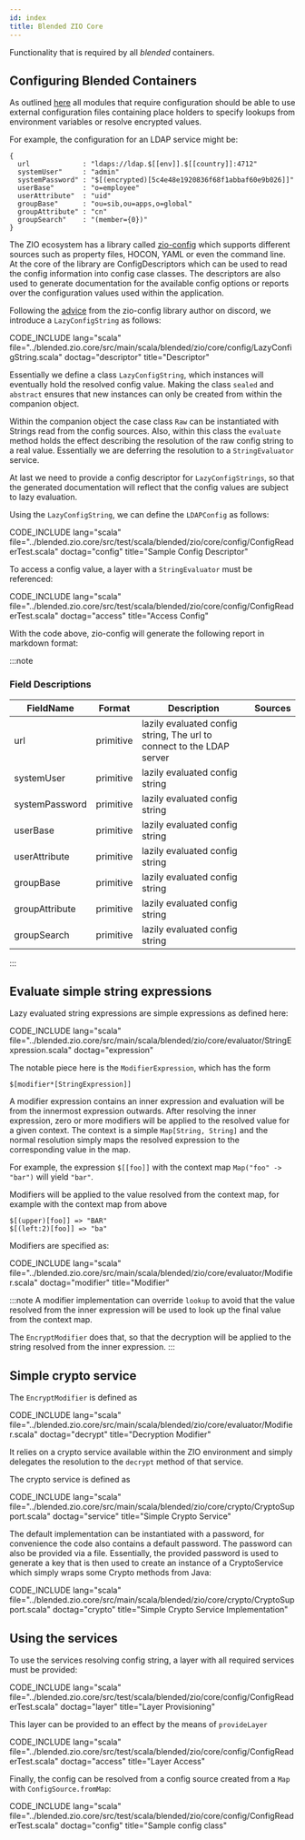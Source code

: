 ```yaml
---
id: index
title: Blended ZIO Core
---
```

Functionality that is required by all _blended_ containers.

## Configuring Blended Containers

As outlined [here](../container.md) all modules that require configuration should be able to use external configuration files containing place holders to specify lookups from environment variables or resolve encrypted values.

For example, the configuration for an LDAP service might be:

```
{
  url             : "ldaps://ldap.$[[env]].$[[country]]:4712"
  systemUser"     : "admin"
  systemPassword" : "$[(encrypted)[5c4e48e1920836f68f1abbaf60e9b026]]"
  userBase"       : "o=employee"
  userAttribute"  : "uid"
  groupBase"      : "ou=sib,ou=apps,o=global"
  groupAttribute" : "cn"
  groupSearch"    : "(member={0})"
}
```

The ZIO ecosystem has a library called [zio-config](https://zio.github.io/zio-config/) which supports different sources such as property files, HOCON, YAML or even the command line. At the core of the library are ConfigDescriptors which can be used to read the config information into config case classes. The descriptors are also used to generate documentation for the available config options or reports over the configuration values used within the application.

Following the [advice](https://discord.com/channels/629491597070827530/633028431000502273/767663251092930591) from the zio-config library author on discord, we introduce a `LazyConfigString` as follows:

CODE_INCLUDE lang="scala" file="../blended.zio.core/src/main/scala/blended/zio/core/config/LazyConfigString.scala" doctag="descriptor" title="Descriptor"

Essentially we define a class `LazyConfigString`, which instances will eventually hold the resolved config value. Making the class `sealed` and `abstract` ensures that new instances can only be created from within the companion object.

Within the companion object the case class `Raw` can be instantiated with Strings read from the config sources. Also, within this class the `evaluate` method holds the effect describing the resolution of the raw config string to a real value. Essentially we are deferring the resolution to a `StringEvaluator` service.

At last we need to provide a config descriptor for `LazyConfigStrings`, so that the generated documentation will reflect that the config values are subject to lazy evaluation.

Using the `LazyConfigString`, we can define the `LDAPConfig` as follows:

CODE_INCLUDE lang="scala" file="../blended.zio.core/src/test/scala/blended/zio/core/config/ConfigReaderTest.scala" doctag="config" title="Sample Config Descriptor"

To access a config value, a layer with a `StringEvaluator` must be referenced:

CODE_INCLUDE lang="scala" file="../blended.zio.core/src/test/scala/blended/zio/core/config/ConfigReaderTest.scala" doctag="access" title="Access Config"

With the code above, zio-config will generate the following report in markdown format:

:::note

### Field Descriptions

|FieldName     |Format   |Description                                                          |Sources|
|---           |---      |---                                                                  |---    |
|url           |primitive|lazily evaluated config string, The url to connect to the LDAP server|       |
|systemUser    |primitive|lazily evaluated config string                                       |       |
|systemPassword|primitive|lazily evaluated config string                                       |       |
|userBase      |primitive|lazily evaluated config string                                       |       |
|userAttribute |primitive|lazily evaluated config string                                       |       |
|groupBase     |primitive|lazily evaluated config string                                       |       |
|groupAttribute|primitive|lazily evaluated config string                                       |       |
|groupSearch   |primitive|lazily evaluated config string                                       |       |
:::

## Evaluate simple string expressions

Lazy evaluated string expressions are simple expressions as defined here:

CODE_INCLUDE lang="scala" file="../blended.zio.core/src/main/scala/blended/zio/core/evaluator/StringExpression.scala" doctag="expression" 

The notable piece here is the `ModifierExpression`, which has the form
```
$[modifier*[StringExpression]]
```

A modifier expression contains an inner expression and evaluation will be from the innermost expression outwards. After resolving the inner expression, zero or more modifiers will be applied to the resolved value for a given context. The context is a simple `Map[String, String]` and the normal resolution simply maps the resolved expression to the corresponding value in the map.

For example, the expression `$[[foo]]` with the context map `Map("foo" -> "bar")` will yield `"bar"`.

Modifiers will be applied to the value resolved from the context map, for example with the context map from above

```
$[(upper)[foo]] => "BAR"
$[(left:2)[foo]] => "ba"
```

Modifiers are specified as:

CODE_INCLUDE lang="scala" file="../blended.zio.core/src/main/scala/blended/zio/core/evaluator/Modifier.scala" doctag="modifier" title="Modifier"

:::note
A modifier implementation can override `lookup` to avoid that the value resolved from the inner expression will be used to look up the final value from the context map.

The `EncryptModifier` does that, so that the decryption will be applied to the string resolved from the inner expression.
:::

## Simple crypto service

The `EncryptModifier` is defined as

CODE_INCLUDE lang="scala" file="../blended.zio.core/src/main/scala/blended/zio/core/evaluator/Modifier.scala" doctag="decrypt" title="Decryption Modifier"

It relies on a crypto service available within the ZIO environment and simply delegates the resolution to the `decrypt` method of that service.

The crypto service is defined as

CODE_INCLUDE lang="scala" file="../blended.zio.core/src/main/scala/blended/zio/core/crypto/CryptoSupport.scala" doctag="service" title="Simple Crypto Service"

The default implementation can be instantiated with a password, for convenience the code also contains a default password. The password can also be provided via a file. Essentially, the provided password is used to generate a key that is then used to create an instance of a CryptoService which simply wraps some Crypto methods from Java:

CODE_INCLUDE lang="scala" file="../blended.zio.core/src/main/scala/blended/zio/core/crypto/CryptoSupport.scala" doctag="crypto" title="Simple Crypto Service Implementation"

## Using the services

To use the services resolving config string, a layer with all required services must be provided:

CODE_INCLUDE lang="scala" file="../blended.zio.core/src/test/scala/blended/zio/core/config/ConfigReaderTest.scala" doctag="layer" title="Layer Provisioning"

This layer can be provided to an effect by the means of `provideLayer`

CODE_INCLUDE lang="scala" file="../blended.zio.core/src/test/scala/blended/zio/core/config/ConfigReaderTest.scala" doctag="access" title="Layer Access"

Finally, the config can be resolved from a config source created from a `Map` with `ConfigSource.fromMap`:

CODE_INCLUDE lang="scala" file="../blended.zio.core/src/test/scala/blended/zio/core/config/ConfigReaderTest.scala" doctag="config" title="Sample config class"
